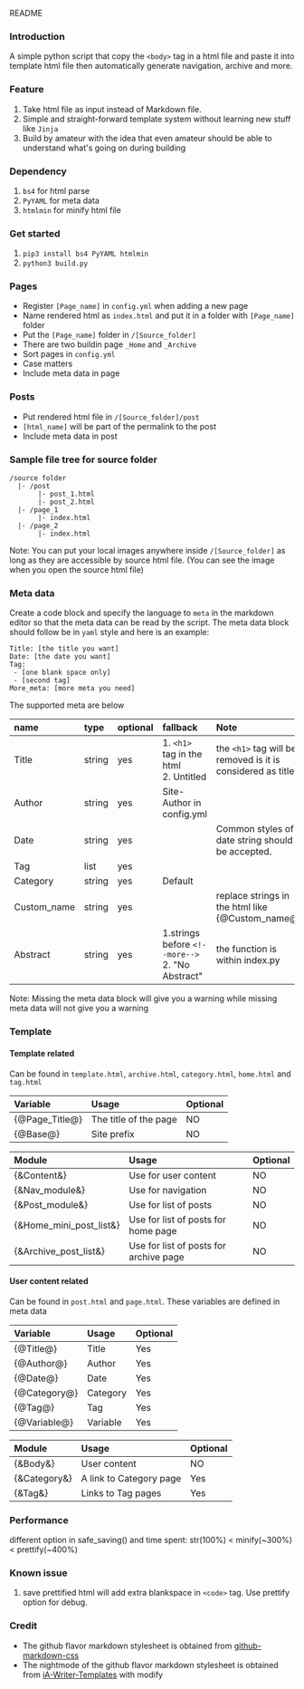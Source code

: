 README
### Introduction
A simple python script that copy the `<body>` tag in a html file and paste it into template html file then automatically generate navigation, archive and more.

### Feature
1. Take html file as input instead of Markdown file.
2. Simple and straight-forward template system without learning new stuff like `Jinja`
3. Build by amateur with the idea that even amateur should be able to understand what's going on during building

### Dependency
1. `bs4` for html parse
3. `PyYAML` for meta data
4. `htmlmin` for minify html file

### Get started
1. `pip3 install bs4 PyYAML htmlmin`
2. `python3 build.py`

### Pages
- Register `[Page_name]` in `config.yml` when adding a new page
- Name rendered html as `index.html` and put it in a folder with `[Page_name]` folder
- Put the `[Page_name]` folder in `/[Source_folder]`
- There are two buildin page `_Home` and `_Archive`
- Sort pages in `config.yml`
- Case matters
- Include meta data in page

### Posts
- Put rendered html file in `/[Source_folder]/post`
- `[html_name]` will be part of the permalink to the post
- Include meta data in post

### Sample file tree for source folder
```
/source folder
  |- /post
       |- post_1.html
       |- post_2.html
  |- /page_1
       |- index.html
  |- /page_2
       |- index.html
```
Note: You can put your local images anywhere inside `/[Source_folder]` as long as they are accessible by source html file. (You can see the image when you open the source html file)

### Meta data
Create a code block and specify the language to `meta` in the markdown editor so that the meta data can be read by the script. The meta data block should follow be in `yaml` style and here is an example:
```
Title: [the title you want]
Date: [the date you want]
Tag:
 - [one blank space only]
 - [second tag]
More_meta: [more meta you need]
```
The supported meta are below

| name     | type   | optional | fallback | Note |
|:---------|:-------|:---------|:---------|:-----|
| Title    | string | yes      | 1. `<h1>` tag in the html<br>2. Untitled | the `<h1>` tag will be removed is it is considered as title |
| Author   | string | yes      | Site-Author in config.yml |  |
| Date     | string | yes      | | Common styles of date string should be accepted.|
| Tag      | list   | yes      |  |  |
| Category | string | yes      | Default |  |
| Custom_name   | string | yes      |  | replace strings in the html like {@Custom_name@} |
| Abstract      | string   | yes      | 1.strings before `<!--more-->`<br>2. "No Abstract" | the function is within index.py |

Note: Missing the meta data block will give you a warning while missing meta data will not give you a warning

### Template
#### Template related
Can be found in `template.html`, `archive.html`, `category.html`, `home.html` and `tag.html`

| Variable | Usage | Optional |
|:--|:--|:--|
| {@Page_Title@} | The title of the page | NO |
| {@Base@} | Site prefix | NO |

| Module | Usage | Optional |
|:--|:--|:--|
| {&Content&} | Use for user content | NO |
| {&Nav_module&} | Use for navigation | NO |
| {&Post_module&} | Use for list of posts | NO |
| {&Home_mini_post_list&} | Use for list of posts for home page | NO |
| {&Archive_post_list&} | Use for list of posts for archive page | NO |

#### User content related
Can be found in `post.html` and `page.html`.
These variables are defined in meta data

| Variable | Usage | Optional |
|:--|:--|:--|
| {@Title@} | Title | Yes |
| {@Author@} | Author | Yes |
| {@Date@} | Date | Yes |
| {@Category@} | Category | Yes |
| {@Tag@} | Tag | Yes |
| {@Variable@} | Variable | Yes |

| Module | Usage | Optional |
|:--|:--|:--|
| {&Body&} | User content | NO |
| {&Category&} | A link to Category page | Yes |
| {&Tag&} | Links to Tag pages | Yes |

### Performance
different option in safe_saving() and time spent:
str(100%) < minify(~300%) < prettify(~400%)

### Known issue
1. save prettified html will add extra blankspace in `<code>` tag. Use prettify option for debug.

### Credit
- The github flavor markdown stylesheet is obtained from [github-markdown-css](https://github.com/sindresorhus/github-markdown-css)
- The nightmode of the github flavor markdown stylesheet is obtained from [iA-Writer-Templates](https://github.com/iainc/iA-Writer-Templates/blob/master/GitHub.iatemplate/Contents/Resources/github-markdown-night-mode.css) with modify
